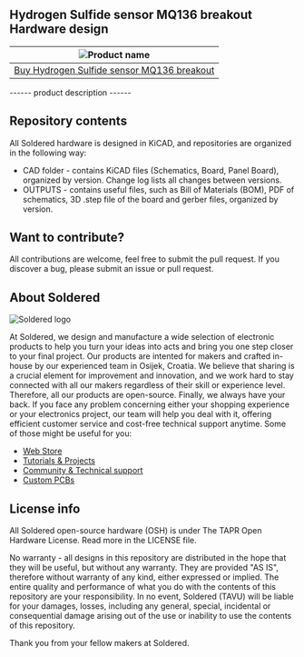 ## Hydrogen Sulfide sensor MQ136 breakout Hardware design

| ![Product name](https://upload.wikimedia.org/wikipedia/commons/8/8f/Example_image.svg) |
| :----------------------------------------------------------: |
|      [Buy Hydrogen Sulfide sensor MQ136 breakout](https://www.solde.red/333112)      |

------ product description ------

## Repository contents

All Soldered hardware is designed in KiCAD, and repositories are organized in the following way:

- CAD folder - contains KiCAD files (Schematics, Board, Panel Board), organized by version. Change log lists all changes between versions.
- OUTPUTS - contains useful files, such as Bill of Materials (BOM), PDF of schematics, 3D .step file of the board and gerber files, organized by version. 

## Want to contribute?

All contributions are welcome, feel free to submit the pull request. If you discover a bug, please submit an issue or pull request. 

## About Soldered

![Soldered logo](https://raw.githubusercontent.com/e-radionicacom/Soldered-Generic-Arduino-Library/dev/extras/Logo%20horizontal-2.svg)

At Soldered, we design and manufacture a wide selection of electronic products to help you turn your ideas into acts and bring you one step closer to your final project. Our products are intented for makers and crafted in-house by our experienced team in Osijek, Croatia. We believe that sharing is a crucial element for improvement and innovation, and we work hard to stay connected with all our makers regardless of their skill or experience level. Therefore, all our products are open-source. Finally, we always have your back. If you face any problem concerning either your shopping experience or your electronics project, our team will help you deal with it, offering efficient customer service and cost-free technical support anytime. Some of those might be useful for you:

- [Web Store](https://www.soldered.com)
- [Tutorials & Projects](https://learn.soldered.com)
- [Community & Technical support](https://community.soldered.com)
- [Custom PCBs](https://pcb.soldered.com)

## License info

All Soldered open-source hardware (OSH) is under The TAPR Open Hardware License. Read more in the LICENSE file. 

No warranty - all designs in this repository are distributed in the hope that they will be useful, but without any warranty. They are provided "AS IS", therefore without warranty of any kind, either expressed or implied. The entire quality and performance of what you do with the contents of this repository are your responsibility. In no event, Soldered (TAVU) will be liable for your damages, losses, including any general, special, incidental or consequential damage arising out of the use or inability to use the contents of this repository. 

Thank you from your fellow makers at Soldered.
